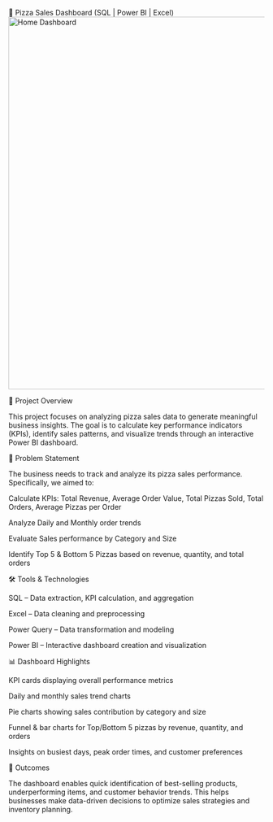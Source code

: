 🍕 Pizza Sales Dashboard (SQL | Power BI | Excel)
<img width="1346" height="733" alt="Home Dashboard" src="https://github.com/user-attachments/assets/81c1703a-1b32-4450-999d-58983a4fff12" />


📌 Project Overview

This project focuses on analyzing pizza sales data to generate meaningful business insights. The goal is to calculate key performance indicators (KPIs), identify sales patterns, and visualize trends through an interactive Power BI dashboard.

🔎 Problem Statement

The business needs to track and analyze its pizza sales performance. Specifically, we aimed to:

Calculate KPIs: Total Revenue, Average Order Value, Total Pizzas Sold, Total Orders, Average Pizzas per Order

Analyze Daily and Monthly order trends

Evaluate Sales performance by Category and Size

Identify Top 5 & Bottom 5 Pizzas based on revenue, quantity, and total orders

🛠️ Tools & Technologies

SQL – Data extraction, KPI calculation, and aggregation

Excel – Data cleaning and preprocessing

Power Query – Data transformation and modeling

Power BI – Interactive dashboard creation and visualization

📊 Dashboard Highlights

KPI cards displaying overall performance metrics

Daily and monthly sales trend charts

Pie charts showing sales contribution by category and size

Funnel & bar charts for Top/Bottom 5 pizzas by revenue, quantity, and orders

Insights on busiest days, peak order times, and customer preferences

🚀 Outcomes

The dashboard enables quick identification of best-selling products, underperforming items, and customer behavior trends. This helps businesses make data-driven decisions to optimize sales strategies and inventory planning.
